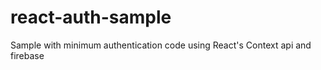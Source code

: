 # react-auth-sample
 Sample with minimum authentication code using React's Context api and firebase
